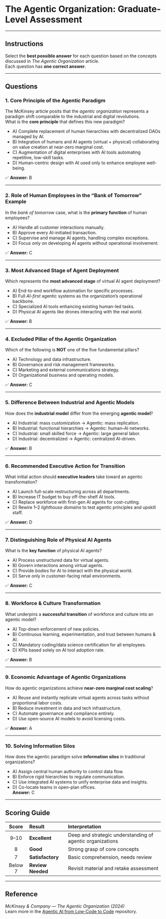# The Agentic Organization: Graduate-Level Assessment
---

## Instructions
Select the **best possible answer** for each question based on the concepts discussed in *The Agentic Organization* article.  
Each question has **one correct answer**.

---

## Questions

### **1. Core Principle of the Agentic Paradigm**
The McKinsey article posits that the *agentic organization* represents a paradigm shift comparable to the industrial and digital revolutions.  
What is the **core principle** that defines this new paradigm?

- A) Complete replacement of human hierarchies with decentralized DAOs managed by AI.  
- B) Integration of humans and AI agents (virtual + physical) collaborating on value creation at near-zero marginal cost.  
- C) Augmentation of digital enterprises with AI tools automating repetitive, low-skill tasks.  
- D) Human-centric design with AI used only to enhance employee well-being.  

✅ **Answer:** B

---

### **2. Role of Human Employees in the “Bank of Tomorrow” Example**
In the *bank of tomorrow* case, what is the **primary function** of human employees?

- A) Handle all customer interactions manually.  
- B) Approve every AI-initiated transaction.  
- C) Supervise and manage AI agents, handling complex exceptions.  
- D) Focus only on developing AI agents without operational involvement.  

✅ **Answer:** C

---

### **3. Most Advanced Stage of Agent Deployment**
Which represents the **most advanced stage** of virtual AI agent deployment?

- A) End-to-end workflow automation for specific processes.  
- B) Full *AI-first* agentic systems as the organization’s operational backbone.  
- C) Specialized AI tools enhancing existing human-led tasks.  
- D) Physical AI agents like drones interacting with the real world.  

✅ **Answer:** B

---

### **4. Excluded Pillar of the Agentic Organization**
Which of the following is **NOT** one of the five fundamental pillars?

- A) Technology and data infrastructure.  
- B) Governance and risk management frameworks.  
- C) Marketing and external communications strategy.  
- D) Organizational business and operating models.  

✅ **Answer:** C

---

### **5. Difference Between Industrial and Agentic Models**
How does the **industrial model** differ from the emerging **agentic model**?

- A) Industrial: mass customization → Agentic: mass replication.  
- B) Industrial: functional hierarchies → Agentic: human–AI networks.  
- C) Industrial: small skilled force → Agentic: large general labor.  
- D) Industrial: decentralized → Agentic: centralized AI-driven.  

✅ **Answer:** B

---

### **6. Recommended Executive Action for Transition**
What initial action should **executive leaders** take toward an agentic transformation?

- A) Launch full-scale restructuring across all departments.  
- B) Increase IT budget to buy off-the-shelf AI tools.  
- C) Replace workforce with first-gen AI agents for cost-cutting.  
- D) Rewire 1–2 *lighthouse domains* to test agentic principles and upskill staff.  

✅ **Answer:** D

---

### **7. Distinguishing Role of Physical AI Agents**
What is the **key function** of physical AI agents?

- A) Process unstructured data for virtual agents.  
- B) Govern interactions among virtual agents.  
- C) Provide *bodies* for AI to interact with the physical world.  
- D) Serve only in customer-facing retail environments.  

✅ **Answer:** C

---

### **8. Workforce & Culture Transformation**
What underpins a **successful transition** of workforce and culture into an agentic model?

- A) Top-down enforcement of new policies.  
- B) Continuous learning, experimentation, and trust between humans & AI.  
- C) Mandatory coding/data science certification for all employees.  
- D) KPIs based solely on AI tool adoption rate.  

✅ **Answer:** B

---

### **9. Economic Advantage of Agentic Organizations**
How do agentic organizations achieve **near-zero marginal cost scaling**?

- A) Reuse and instantly replicate virtual agents across tasks without proportional labor costs.  
- B) Reduce investment in data and tech infrastructure.  
- C) Automate governance and compliance entirely.  
- D) Use open-source AI models to avoid licensing costs.  

✅ **Answer:** A

---

### **10. Solving Information Silos**
How does the agentic paradigm solve **information silos** in traditional organizations?

- A) Assign central human authority to control data flow.  
- B) Enforce rigid hierarchies to regulate communication.  
- C) Use integrated AI systems to unify enterprise data and insights.  
- D) Co-locate teams in open-plan offices.  
 **Answer:** C

---

## Scoring Guide

| Score | Result | Interpretation |
|:------:|:--------|:----------------|
| 9–10 | **Excellent** | Deep and strategic understanding of agentic organizations |
| 8 | **Good** | Strong grasp of core concepts |
| 7 | **Satisfactory** | Basic comprehension, needs review |
| Below 7 | **Review Needed** | Revisit material and retake assessment |

---

## Reference  
 *McKinsey & Company — The Agentic Organization (2024)*  
 Learn more in the [Agentic AI from Low-Code to Code](https://github.com/panaversity/learn-agentic-ai-from-low-code-to-code) repository.
